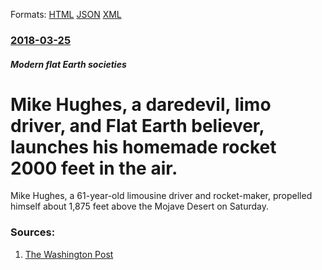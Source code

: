 
Formats: [HTML](/news/2018/03/25/mike-hughes-a-daredevil-limo-driver-and-flat-earth-believer-launches-his-homemade-rocket-2000-feet-in-the-air.html)  [JSON](/news/2018/03/25/mike-hughes-a-daredevil-limo-driver-and-flat-earth-believer-launches-his-homemade-rocket-2000-feet-in-the-air.json)  [XML](/news/2018/03/25/mike-hughes-a-daredevil-limo-driver-and-flat-earth-believer-launches-his-homemade-rocket-2000-feet-in-the-air.xml)  

### [2018-03-25](/news/2018/03/25/index.md)

##### Modern flat Earth societies
# Mike Hughes, a daredevil, limo driver, and Flat Earth believer, launches his homemade rocket 2000 feet in the air. 

Mike Hughes, a 61-year-old limousine driver and rocket-maker, propelled himself about 1,875 feet above the Mojave Desert on Saturday.


### Sources:

1. [The Washington Post](https://www.washingtonpost.com/news/speaking-of-science/wp/2018/03/25/an-amateur-rocket-maker-finally-launched-himself-off-earth-now-to-prove-its-flat/?utm_term=.a52970dcdd14)
